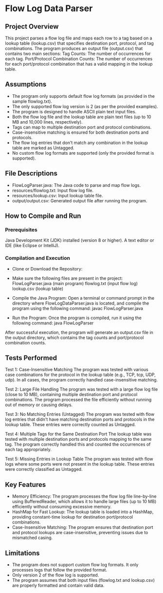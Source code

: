 # Flow Log Data Parser

## Project Overview
This project parses a flow log file and maps each row to a tag based on a lookup table (lookup.csv) that specifies destination port, protocol, and tag combinations. The program produces an output file (output.csv) that contains two main sections:
Tag Counts: The number of occurrences for each tag.
Port/Protocol Combination Counts: The number of occurrences for each port/protocol combination that has a valid mapping in the lookup table.

## Assumptions
- The program only supports default flow log formats (as provided in the sample flowlog.txt).
- The only supported flow log version is 2 (as per the provided examples).
- The program is designed to handle ASCII plain text input files.
- Both the flow log file and the lookup table are plain text files (up to 10 MB and 10,000 lines, respectively).
- Tags can map to multiple destination port and protocol combinations.
- Case-insensitive matching is ensured for both destination ports and protocols.
- The flow log entries that don't match any combination in the lookup table are marked as Untagged.
- No custom flow log formats are supported (only the provided format is supported).

## File Descriptions
- FlowLogParser.java: The Java code to parse and map flow logs.
- resources/flowlog.txt: Input flow log file.
- resources/lookup.csv: Input lookup table file.
- output/output.csv: Generated output file after running the program.

## How to Compile and Run

### Prerequisites
Java Development Kit (JDK) installed (version 8 or higher).
A text editor or IDE (like Eclipse or IntelliJ).

### Compilation and Execution
- Clone or Download the Repository:

- Make sure the following files are present in the project:
FlowLogParser.java (main program)
flowlog.txt (input flow log)
lookup.csv (lookup table)

- Compile the Java Program:
Open a terminal or command prompt in the directory where FlowLogDataParser.java is located, and compile the program using the following command:
javac FlowLogParser.java

- Run the Program:
Once the program is compiled, run it using the following command:
java FlowLogParser

After successful execution, the program will generate an output.csv file in the output directory, which contains the tag counts and port/protocol combination counts.

## Tests Performed
Test 1: Case-Insensitive Matching
The program was tested with various case combinations for the protocol in the lookup table (e.g., TCP, tcp, UDP, udp). In all cases, the program correctly handled case-insensitive matching.

Test 2: Large File Handling
The program was tested with a large flow log file (close to 10 MB), containing multiple destination port and protocol combinations. The program processed the file efficiently without running out of memory or causing delays.

Test 3: No Matching Entries (Untagged)
The program was tested with flow log entries that didn't have matching destination ports and protocols in the lookup table. These entries were correctly counted as Untagged.

Test 4: Multiple Tags for the Same Destination Port
The lookup table was tested with multiple destination ports and protocols mapping to the same tag. The program correctly handled this and counted the occurrences of each tag appropriately.

Test 5: Missing Entries in Lookup Table
The program was tested with flow logs where some ports were not present in the lookup table. These entries were correctly classified as Untagged.

## Key Features
- Memory Efficiency: The program processes the flow log file line-by-line using BufferedReader, which allows it to handle large files (up to 10 MB) efficiently without consuming excessive memory.
- HashMap for Fast Lookup: The lookup table is loaded into a HashMap, providing constant-time lookup for destination port/protocol combinations.
- Case-Insensitive Matching: The program ensures that destination port and protocol lookups are case-insensitive, preventing issues due to mismatched casing.

## Limitations
- The program does not support custom flow log formats. It only processes logs that follow the provided format.
- Only version 2 of the flow log is supported.
- The program assumes that both input files (flowlog.txt and lookup.csv) are properly formatted and contain valid data.
